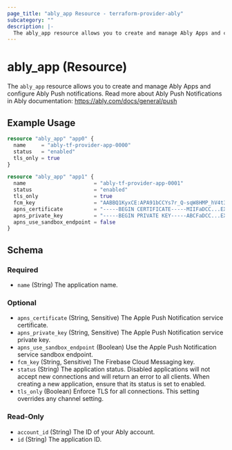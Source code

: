 ```yaml
---
page_title: "ably_app Resource - terraform-provider-ably"
subcategory: ""
description: |-
  The ably_app resource allows you to create and manage Ably Apps and configure Ably Push notifications. Read more about Ably Push Notifications in Ably documentation: https://ably.com/docs/general/push
---
```


# ably_app (Resource)

The `ably_app` resource allows you to create and manage Ably Apps and configure Ably Push notifications. Read more about Ably Push Notifications in Ably documentation: https://ably.com/docs/general/push


## Example Usage

```terraform
resource "ably_app" "app0" {
  name     = "ably-tf-provider-app-0000"
  status   = "enabled"
  tls_only = true
}
```

```terraform
resource "ably_app" "app1" {
  name                      = "ably-tf-provider-app-0001"
  status                    = "enabled"
  tls_only                  = true
  fcm_key                   = "AABBQ1KyxCE:APA91bCCYs7r_Q-sqW8HMP_hV4t3vMYx...cJ8344-MhGWODZEuAmg_J4MUJcVQEyDn...I"
  apns_certificate          = "-----BEGIN CERTIFICATE-----MIIFaDCC...EXAMPLE...3Dc=-----END CERTIFICATE-----"
  apns_private_key          = "-----BEGIN PRIVATE KEY-----ABCFaDCC...EXAMPLE...3Dc=-----END PRIVATE KEY-----"
  apns_use_sandbox_endpoint = false
}
```

<!-- schema generated by tfplugindocs -->
## Schema

### Required

- `name` (String) The application name.

### Optional

- `apns_certificate` (String, Sensitive) The Apple Push Notification service certificate.
- `apns_private_key` (String, Sensitive) The Apple Push Notification service private key.
- `apns_use_sandbox_endpoint` (Boolean) Use the Apple Push Notification service sandbox endpoint.
- `fcm_key` (String, Sensitive) The Firebase Cloud Messaging key.
- `status` (String) The application status. Disabled applications will not accept new connections and will return an error to all clients. When creating a new application, ensure that its status is set to enabled.
- `tls_only` (Boolean) Enforce TLS for all connections. This setting overrides any channel setting.

### Read-Only

- `account_id` (String) The ID of your Ably account.
- `id` (String) The application ID.